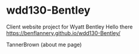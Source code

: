 # wdd130-Bentley
Client website project for Wyatt Bentley
Hello there
https://benflannery.github.io/wdd130-Bentley/

TannerBrown (about me page)